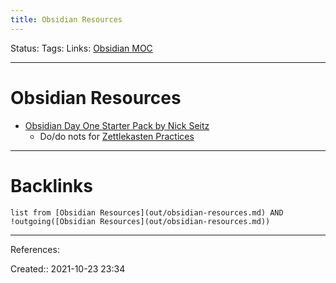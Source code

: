 ```yaml
---
title: Obsidian Resources
---
```

Status: 
Tags: 
Links: [Obsidian MOC](out/obsidian-moc.md)
___
# Obsidian Resources
- [Obsidian Day One Starter Pack by Nick Seitz](https://www.nickseitz.com/writing/obsidian-day-one-starterpack)
	- Do/do nots for [Zettlekasten Practices](None)
___
# Backlinks
```dataview
list from [Obsidian Resources](out/obsidian-resources.md) AND !outgoing([Obsidian Resources](out/obsidian-resources.md))
```
___
References:

Created:: 2021-10-23 23:34

